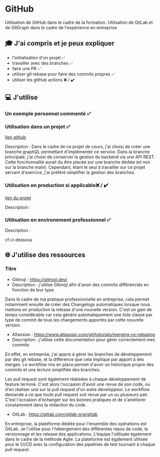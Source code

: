 # GitHub

Utilisation de GitHub dans le cadre de la formation. 
Utilisation de GitLab et de GitGraph dans le cadre de l'expérience en entreprise

## 🎓 J'ai compris et je peux expliquer

- l'initialisation d'un projet ✅
- travailler avec des branches ✅
- faire une PR ✅
- utiliser git rebase pour faire des commits propres ✅
- utiliser les gitHub actions ❌ / ✔️

## 💻 J'utilise

### Un exemple personnel commenté ✅

### Utilisation dans un projet ✅

[lien github](https://github.com/KevinNizet/the-good-corner/tree/graphQL)

Description :
Dans le cadre de ce projet de cours, j'ai choisi de créer une branche graphQL permettant d'implémenter ce service. 
Dans la branche principale, j'ai choisi de conserver la gestion du backend via une API REST. Cette fonctionnalité aurait du être placée sur une branche dédiée (et non sur la branche main).
Cependant, étant le seul à travailler sur ce projet servant d'exercice, j'ai préféré simplifier la gestion des branches. 

### Utilisation en production si applicable❌ / ✔️

[lien du projet](...)

Description :

### Utilisation en environement professionnel ✅

Description :

cf.ci-dessous

## 🌐 J'utilise des ressources

### Titre

- Gitmoji : https://gitmoji.dev/
- Description : j'utilise Gitmoji afin d'avoir des commits différenciés en fonction de leur type. 

Dans le cadre de ma pratique professionnelle en entreprise, cela permet notamment ensuite de créer des Changelogs automatiques lorsque nous mettons en production la release d'une nouvelle version. 
C'est un gain de temps considérable car cela génére automatiquement une liste classé par type de commit de tous les changements apportés par cette nouvelle version. 

- Altassian : https://www.atlassian.com/git/tutorials/merging-vs-rebasing
- Description : j'utilise cette documentation pour gérer correctement mes commits

En effet, en entreprise, j'ai appris à gérer les branches de développement par des git rebase, et la différence que cela implique par apport à des merges. 
Le workflow mis en place permet d'avoir un historique propre des commits et une lecture simplifiée des branches. 

Les pull request sont également réalisées à chaque développement de feature terminé. C'est alors l'occasion d'avoir une revue de son code, ou d'en réaliser une sur la pull request d'un autre développeur. 
Le workflow demande a ce que toute pull request soit revue par un ou plusieurs pair. C'est l'occasion d'échanger sur les bonnes pratiques et de s'améliorer constamment dans la rédaction du code. 

- GitLab : https://gitlab.com/gitlab-org/gitlab

En entreprise, la plateforme dédiée pour l'ensemble des opérations est GitLab. 
Je l'utilise pour l'hébergement des différentes repos de code, la versionnage et les release des applications. 
L'équipe l'utilisate également dans le cadre de la méthode Agile. 
La plateforme est également utilisée pour le CI/CD avec la configuration des pipelines de test tournant à chaque pull request. 